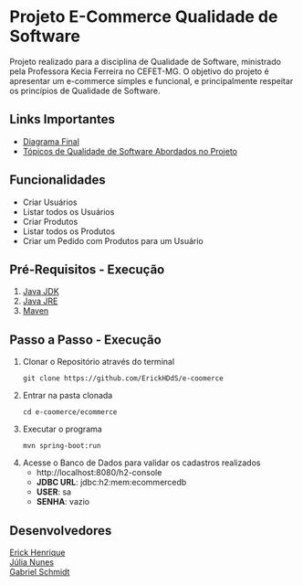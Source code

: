 # Projeto E-Commerce Qualidade de Software

Projeto realizado para a disciplina de Qualidade de Software, ministrado pela Professora Kecia Ferreira no CEFET-MG.
O objetivo do projeto é apresentar um e-commerce simples e funcional, e principalmente respeitar os princípios de Qualidade de Software.

## Links Importantes
- [Diagrama Final](https://github.com/ErickHDdS/e-coomerce/blob/main/uml_diagram_pdf_v_1_1.pdf)
- [Tópicos de Qualidade de Software Abordados no Projeto](https://github.com/ErickHDdS/e-coomerce/tree/main/ecommerce/src)

## Funcionalidades 

- Criar Usuários
- Listar todos os Usuários
- Criar Produtos
- Listar todos os Produtos
- Criar um Pedido com Produtos para um Usuário

## Pré-Requisitos - Execução

1. [Java JDK](https://www.oracle.com/br/java/)
2. [Java JRE](https://www.java.com/pt-BR/)
3. [Maven](https://maven.apache.org/)

## Passo a Passo - Execução

1. Clonar o Repositório através do terminal
   ```
   git clone https://github.com/ErickHDdS/e-coomerce
   ```
2. Entrar na pasta clonada
   ```
   cd e-coomerce/ecommerce
   ```
3. Executar o programa
   ```
   mvn spring-boot:run
   ```
4. Acesse o Banco de Dados para validar os cadastros realizados
   - http://localhost:8080/h2-console
   - **JDBC URL**: jdbc:h2:mem:ecommercedb 
   - **USER**: sa
   - **SENHA**: vazio

## Desenvolvedores

[Erick Henrique](https://github.com/ErickHDdS) <br />
[Júlia Nunes](https://github.com/Julia-Nunes) <br />
[Gabriel Schmidt](https://github.com/zgabrielschmidt) <br />
